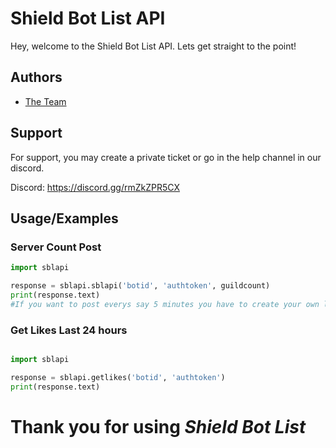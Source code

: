 # Shield Bot List API
Hey, welcome to the Shield Bot List API. Lets get straight to the point!

## Authors

- [The Team](https://www.github.com/Shield-Bot-List)

  

  


  
## Support

For support, you may create a private ticket or go in the help channel in our discord.

Discord: https://discord.gg/rmZkZPR5CX

## Usage/Examples

### Server Count Post


```python
import sblapi

response = sblapi.sblapi('botid', 'authtoken', guildcount)
print(response.text)
#If you want to post everys say 5 minutes you have to create your own loop. Might change at a later date

```
### Get Likes Last 24 hours

```python

import sblapi

response = sblapi.getlikes('botid', 'authtoken')
print(response.text)

```

# Thank you for using *Shield Bot List*
